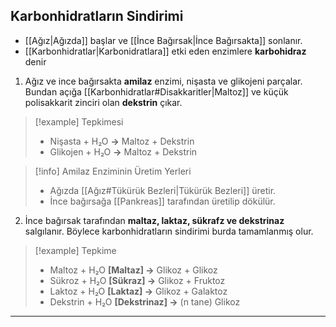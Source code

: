 ## Karbonhidratların Sindirimi
- [[Ağız|Ağızda]] başlar ve [[İnce Bağırsak|İnce Bağırsakta]] sonlanır.
- [[Karbonhidratlar|Karbonidratlara]] etki eden enzimlere **karbohidraz** denir

1. Ağız ve ince bağırsakta **amilaz** enzimi, nişasta ve glikojeni parçalar. Bundan açığa [[Karbonhidratlar#Disakkaritler|Maltoz]] ve küçük polisakkarit zinciri olan **dekstrin** çıkar.

> [!example] Tepkimesi
> - Nişasta + H₂O **->** Maltoz + Dekstrin
> - Glikojen + H₂O **->** Maltoz + Dekstrin

> [!info] Amilaz Enziminin Üretim Yerleri
> - Ağızda [[Ağız#Tükürük Bezleri|Tükürük Bezleri]] üretir.
> - İnce bağırsağa [[Pankreas]] tarafından üretilip dökülür.

2. İnce bağırsak tarafından **maltaz, laktaz, sükrafz ve dekstrinaz** salgılanır. Böylece karbonhidratların sindirimi burda tamamlanmış olur.

> [!example] Tepkime
> - Maltoz + H₂O **[Maltaz] ->** Glikoz + Glikoz
> - Sükroz + H₂O **[Sükraz] ->** Glikoz + Fruktoz
> - Laktoz + H₂O **[Laktaz] ->** Glikoz + Galaktoz
> - Dekstrin + H₂O **[Dekstrinaz] ->** (n tane) Glikoz

---

